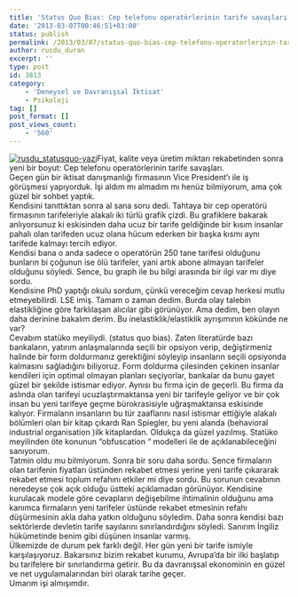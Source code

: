 ```yaml
---
title: 'Status Quo Bias: Cep telefonu operatörlerinin tarife savaşları'
date: '2013-03-07T00:46:51+03:00'
status: publish
permalink: /2013/03/07/status-quo-bias-cep-telefonu-operatorlerinin-tarife-savaslari
author: rusdu_duran
excerpt: ''
type: post
id: 3813
category:
    - 'Deneysel ve Davranışsal İktisat'
    - Psikoloji
tag: []
post_format: []
post_views_count:
    - '560'
---
```

[![rusdu_statusquo-yazi](../../../../uploads/2013/03/rusdu_statusquo-yazi-150x150.jpg)](https://iktisadiyat.com/2013/03/07/status-quo-bias-cep-telefonu-operatorlerinin-tarife-savaslari/rusdu_statusquo-yazi/)Fiyat, kalite veya üretim miktarı rekabetinden sonra yeni bir boyut: Cep telefonu operatörlerinin tarife savaşları.  
Geçen gün bir iktisat danışmanlığı firmasının Vice President’ı ile iş görüşmesi yapıyorduk. İşi aldım mı almadım mı henüz bilmiyorum, ama çok güzel bir sohbet yaptık.  
Kendisini tanıttıktan sonra al sana soru dedi. Tahtaya bir cep operatörü firmasının tarifeleriyle alakalı iki türlü grafik çizdi. Bu grafiklere bakarak anlıyorsunuz ki eskisinden daha ucuz bir tarife geldiğinde bir kısım insanlar pahalı olan tarifeden ucuz olana hücum ederken bir başka kısmı aynı tarifede kalmayı tercih ediyor.  
Kendisi bana o anda sadece o operatörün 250 tane tarifesi olduğunu bunların bi çoğunun ise ölü tarifeler, yani artık abone almayan tarifeler olduğunu söyledi. Sence, bu graph ile bu bilgi arasında bir ilgi var mı diye sordu.  
Kendisine PhD yaptığı okulu sordum, çünkü vereceğim cevap herkesi mutlu etmeyebilirdi. LSE imiş. Tamam o zaman dedim. Burda olay talebin elastikliğine göre farklılaşan alıcılar gibi görünüyor. Ama dedim, ben olayın daha derinine bakalım derim. Bu inelastiklik/elastiklik ayrışımının kökünde ne var?  
Cevabım statüko meyiliydi. (status quo bias). Zaten literatürde bazı bankaların, yatırım anlaşmalarında seçili bir opsiyon verip, değiştirmeniz halinde bir form doldurmanız gerektiğini söyleyip insanların seçili opsiyonda kalmasını sağladığını biliyoruz. Form doldurma çilesinden çekinen insanlar kendileri için optimal olmayan planları seçiyorlar, bankalar da bunu gayet güzel bir şekilde istismar ediyor. Aynısı bu firma için de geçerli. Bu firma da aslında olan tarifeyi ucuzlaştırmaktansa yeni bir tarifeyle geliyor ve bir çok insan bu yeni tarifeye geçme bürokrasisiyle uğraşmaktansa eskisinde kalıyor. Firmaların insanların bu tür zaaflarını nasıl istismar ettiğiyle alakalı bölümleri olan bir kitap çıkardı Ran Spiegler, bu yeni alanda (behavioral industrial organisation )ilk kitaplardan. Oldukça da güzel yazılmış. Statüko meyilinden öte konunun “obfuscation “ modelleri ile de açıklanabileceğini sanıyorum.  
Tatmin oldu mu bilmiyorum. Sonra bir soru daha sordu. Sence firmaların olan tarifenin fiyatları üstünden rekabet etmesi yerine yeni tarife çıkararak rekabet etmesi toplum refahını etkiler mi diye sordu. Bu sorunun cevabının neredeyse çok açık olduğu üstteki açıklamadan görünüyor. Kendisine kurulacak modele göre cevapların değişebilme ihtimalinin olduğunu ama kanımca firmaların yeni tarifeler üstünde rekabet etmesinin refahı düşürmesinin akla daha yatkın olduğunu söyledim. Daha sonra kendisi bazı sektörlerde devletin tarife sayılarını sınırlandırdığını söyledi. Sanırım İngiliz hükümetinde benim gibi düşünen insanlar varmış.  
Ülkemizde de durum pek farklı değil. Her gün yeni bir tarife ismiyle karşılaşıyoruz. Bakarsınız bizim rekabet kurumu, Avrupa’da bir ilki başlatıp bu tarifelere bir sınırlandırma getirir. Bu da davranışsal ekonominin en güzel ve net uygulamalarından biri olarak tarihe geçer.  
Umarım işi almışımdır.